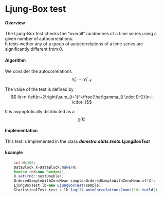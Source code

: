 # Ljung-Box test

#### Overview

The Ljung-Box test checks the "overall" randomnes of a time series using a given number of autocorrelations.   
It tests wether any of a group of autocorrelations of a time series are significantly different from 0.

#### Algorithm

We consider the autocorrelations
$$ \hat\gamma_l, \cdots, \hat\gamma_{l\cdot k}$$

The value of the test is defined by
$$ lb=n \left(n+2\right)\sum_{i=1}^k\frac{\hat\gamma_{i \cdot l}^2}{n-i \cdot l}$$

It is asymptotically distributed as a 
$$\chi \left(k\right)$$


#### Implementation

This test is implemented in the class ___demetra.stats.tests.LjungBoxTest___

#### Example

```java
    int N=100;
    DataBlock X=DataBlock.make(N);
    Random rnd=new Random();
    X.set(rnd::nextDouble);
    OrderedSampleWithZeroMean sample=OrderedSampleWithZeroMean.of(X);
    LjungBoxTest lb=new LjungBoxTest(sample);
    StatisticalTest test = lb.lag(3).autoCorrelationsCount(10).build();
```
